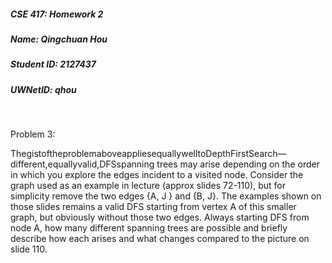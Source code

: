 ##### CSE 417: Homework 2

##### Name: Qingchuan Hou
##### Student ID: 2127437
##### UWNetID: qhou
<br/>

Problem 3:

ThegistoftheproblemaboveappliesequallywelltoDepthFirstSearch—different,equallyvalid,DFSspanning trees may arise depending on the order in which you explore the edges incident to a visited node. Consider the graph used as an example in lecture (approx slides 72-110), but for simplicity remove the two edges {A, J } and {B, J}. The examples shown on those slides remains a valid DFS starting from vertex A of this smaller graph, but obviously without those two edges. Always starting DFS from node A, how many different spanning trees are possible and briefly describe how each arises and what changes compared to the picture on slide 110.


